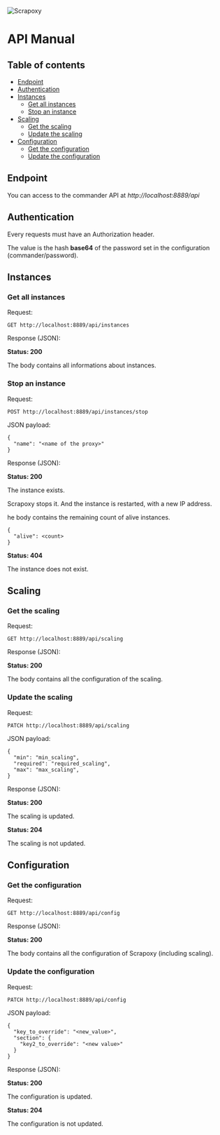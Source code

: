 ![Scrapoxy](https://raw.githubusercontent.com/fabienvauchelles/scrapoxy/master/docs/logo.png)


# API Manual

## Table of contents

- [Endpoint](#endpoint)
- [Authentication](#authentication)
- [Instances](#instances)
    - [Get all instances](#get-all-instances)
    - [Stop an instance](#stop-an-instance)
- [Scaling](#scaling)
    - [Get the scaling](#get-the-scaling)
    - [Update the scaling](#update-the-scaling)
- [Configuration](#configuration)
    - [Get the configuration](#get-the-configuration)
    - [Update the configuration](#update-the-configuration)


## Endpoint

You can access to the commander API at *http://localhost:8889/api*


## Authentication

Every requests must have an Authorization header.

The value is the hash **base64** of the password set in the configuration (commander/password).


## Instances

### Get all instances

Request: 

```
GET http://localhost:8889/api/instances
```

Response (JSON):

**Status: 200**

The body contains all informations about instances.


### Stop an instance

Request: 

```
POST http://localhost:8889/api/instances/stop
```

JSON payload:

```
{
  "name": "<name of the proxy>"
}
```

Response (JSON):

**Status: 200**

The instance exists. 

Scrapoxy stops it. And the instance is restarted, with a new IP address.

he body contains the remaining count of alive instances.

```
{
  "alive": <count>
}
```


**Status: 404**

The instance does not exist.


## Scaling

### Get the scaling

Request: 

```
GET http://localhost:8889/api/scaling
```

Response (JSON):

**Status: 200**

The body contains all the configuration of the scaling.


### Update the scaling

Request: 

```
PATCH http://localhost:8889/api/scaling
```

JSON payload:

```
{
  "min": "min_scaling",
  "required": "required_scaling",
  "max": "max_scaling",
}
```

Response (JSON):

**Status: 200**

The scaling is updated.

**Status: 204**

The scaling is not updated.


## Configuration

### Get the configuration

Request: 

```
GET http://localhost:8889/api/config
```

Response (JSON):

**Status: 200**

The body contains all the configuration of Scrapoxy (including scaling).


### Update the configuration

Request: 

```
PATCH http://localhost:8889/api/config
```

JSON payload:

```
{
  "key_to_override": "<new_value>",
  "section": {
    "key2_to_override": "<new value>"
  }
}
```

Response (JSON):

**Status: 200**

The configuration is updated.

**Status: 204**

The configuration is not updated.
